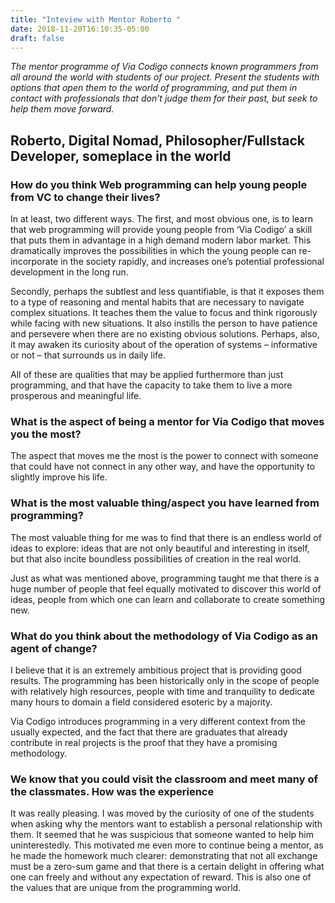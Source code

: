 ```yaml
---
title: "Inteview with Mentor Roberto "
date: 2018-11-20T16:10:35-05:00
draft: false
---
```


_The mentor programme of Via Codigo connects known programmers from all around the world with students of our project. Present the students with options that open them to the world of programming, and put them in contact with professionals that don’t judge them for their past, but seek to help them move forward._

## Roberto, Digital Nomad, Philosopher/Fullstack Developer, someplace in the world

### **How do you think Web programming can help young people from VC to change their lives?**

In at least, two different ways. The first, and most obvious one, is to learn that web programming will provide young people from ‘Via Codigo’ a skill that puts them in advantage in a high demand modern labor market. This dramatically improves the possibilities in which the young people can re-incorporate in the society rapidly, and increases one’s potential professional development in the long run.

Secondly, perhaps the subtlest and less quantifiable, is that it exposes them to a type of reasoning and mental habits that are necessary to navigate complex situations. It teaches them the value to focus and think rigorously while facing with new situations. It also instills the person to have patience and persevere when there are no existing obvious solutions. Perhaps, also, it may awaken its curiosity about of the operation of systems – informative or not – that surrounds us in daily life.

All of these are qualities that may be applied furthermore than just programming, and that have the capacity to take them to live a more prosperous and meaningful life.

### **What is the aspect of being a mentor for Via Codigo that moves you the most?**

The aspect that moves me the most is the power to connect with someone that could have not connect in any other way, and have the opportunity to slightly improve his life.

### **What is the most valuable thing/aspect you have learned from programming?**

The most valuable thing for me was to find that there is an endless world of ideas to explore: ideas that are not only beautiful and interesting in itself, but that also incite boundless possibilities of creation in the real world.

Just as what was mentioned above, programming taught me that there is a huge number of people that feel equally motivated to discover this world of ideas, people from which one can learn and collaborate to create something new.

### **What do you think about the methodology of Via Codigo as an agent of change?**

I believe that it is an extremely ambitious project that is providing good results. The programming has been historically only in the scope of people with relatively high resources, people with time and tranquility to dedicate many hours to domain a field considered esoteric by a majority.

Via Codigo introduces programming in a very different context from the usually expected, and the fact that there are graduates that already contribute in real projects is the proof that they have a promising methodology.

### **We know that you could visit the classroom and meet many of the classmates. How was the experience**

It was really pleasing. I was moved by the curiosity of one of the students when asking why the mentors want to establish a personal relationship with them. It seemed that he was suspicious that someone wanted to help him uninterestedly. This motivated me even more to continue being a mentor, as he made the homework much clearer: demonstrating that not all exchange must be a zero-sum game and that there is a certain delight in offering what one can freely and without any expectation of reward. This is also one of the values that are unique from the programming world.

